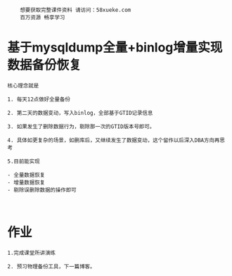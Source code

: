 ```### 此资源由 58学课资源站 收集整理 ###
	想要获取完整课件资料 请访问：58xueke.com
	百万资源 畅享学习

```
# 基于mysqldump全量+binlog增量实现数据备份恢复

```
核心理念就是

1. 每天12点做好全量备份

2. 第二天的数据变动，写入binlog，全部基于GTID记录信息

3. 如果发生了删除数据行为，剔除那一次的GTID版本号即可。

4. 具体如更复杂的场景，如删库后，又继续发生了数据变动，这个留作以后深入DBA方向再思考

5.目前能实现

- 全量数据恢复
- 增量数据恢复
- 剔除误删除数据的操作即可



```



# 作业

```
1.完成课堂所讲演练

2. 预习物理备份工具，下一篇博客。


```

